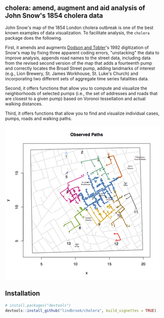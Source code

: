## cholera: amend, augment and aid analysis of John Snow's 1854 cholera data

John Snow's map of the 1854 London cholera outbreak is one of the best known examples of data visualization. To facilitate analysis, the `cholera` package does the following.

First, it amends and augments [Dodson and Tobler](http://www.ncgia.ucsb.edu/pubs/snow/snow.html)'s 1992 digitization of Snow's map by fixing three apparent coding errors, "unstacking" the data to improve analysis, appends road names to the street data, including data from the revised second version of the map that adds a fourteenth pump and correctly locates the Broad Street pump, adding landmarks of interest (e.g., Lion Brewery, St. James Workhouse, St. Luke's Church) and incorporating two different sets of aggregate time series fatalities data.

Second, it offers functions that allow you to compute and visualize the neighborhoods of selected pumps (i.e., the set of addresses and roads that are closest to a given pump) based on Voronoi tessellation and actual walking distances.

Third, it offers functions that allow you to find and visualize individual cases, pumps, roads and walking paths.

![](vignettes/walking.paths.graph8.all.png)

## Installation

```R
# install.packages("devtools")
devtools::install_github("lindbrook/cholera", build_vignettes = TRUE)
```
